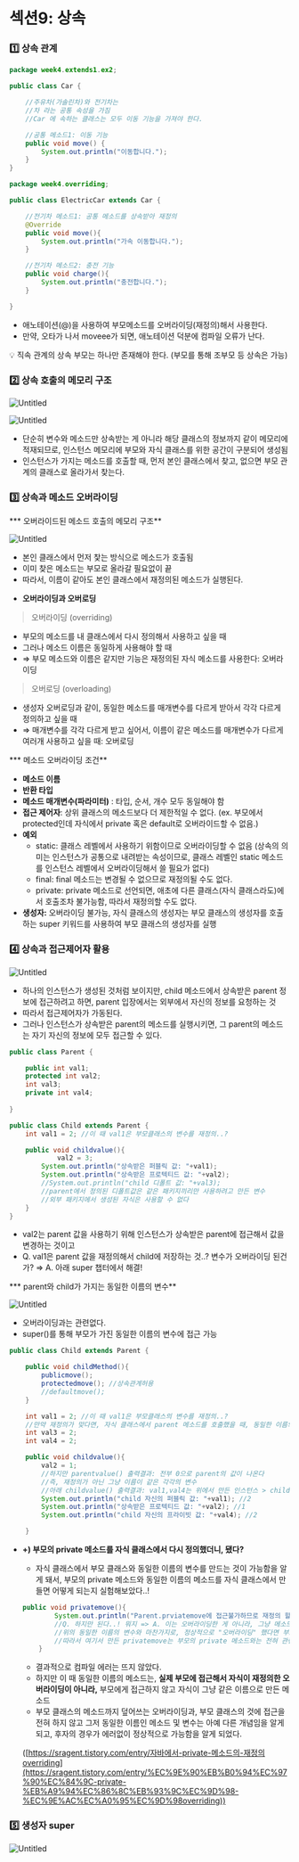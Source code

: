 # 섹션9: 상속

### **1️⃣ 상속 관계**

```java
package week4.extends1.ex2;

public class Car {

    //주유차(가솔린차)와 전기차는
    //차 라는 공통 속성을 가짐
    //Car 에 속하는 클래스는 모두 이동 기능을 가져야 한다.

    //공통 메소드1: 이동 기능
    public void move() {
        System.out.println("이동합니다.");
    }
}

```

```java
package week4.overriding;

public class ElectricCar extends Car {

    //전기차 메소드1: 공통 메소드를 상속받아 재정의
    @Override
    public void move(){
        System.out.println("가속 이동합니다.");
    }

    //전기차 메소드2: 충전 기능
    public void charge(){
        System.out.println("충전합니다.");
    }

}
```

- 애노테이션(@)을 사용하여 부모메소드를 오버라이딩(재정의)해서 사용한다.
- 만약, 오타가 나서 moveee가 되면, 애노테이션 덕분에 컴파일 오류가 난다.

<aside>
💡 직속 관계의 상속 부모는 하나만 존재해야 한다. (부모를 통해 조부모 등 상속은 가능)

</aside>

### 2️⃣ **상속 호출의 메모리 구조**

![Untitled](%E1%84%89%E1%85%A6%E1%86%A8%E1%84%89%E1%85%A7%E1%86%AB9%20%E1%84%89%E1%85%A1%E1%86%BC%E1%84%89%E1%85%A9%E1%86%A8%202f7fcaf191cf4cb896509fec3ad82c2d/Untitled.png)

![Untitled](%E1%84%89%E1%85%A6%E1%86%A8%E1%84%89%E1%85%A7%E1%86%AB9%20%E1%84%89%E1%85%A1%E1%86%BC%E1%84%89%E1%85%A9%E1%86%A8%202f7fcaf191cf4cb896509fec3ad82c2d/Untitled%201.png)

- 단순히 변수와 메소드만 상속받는 게 아니라 해당 클래스의 정보까지 같이 메모리에 적재되므로, 인스턴스 메모리에 부모와 자식 클래스를 위한 공간이 구분되어 생성됨
- 인스턴스가 가지는 메소드를 호출할 때, 먼저 본인 클래스에서 찾고, 없으면 부모 관계의 클래스로 올라가서 찾는다.

### 3️⃣ **상속과 메소드 오버라이딩**

*** 오버라이드된 메소드 호출의 메모리 구조**

![Untitled](%E1%84%89%E1%85%A6%E1%86%A8%E1%84%89%E1%85%A7%E1%86%AB9%20%E1%84%89%E1%85%A1%E1%86%BC%E1%84%89%E1%85%A9%E1%86%A8%202f7fcaf191cf4cb896509fec3ad82c2d/Untitled%202.png)

- 본인 클래스에서 먼저 찿는 방식으로 메소드가 호출됨
- 이미 찾은 메소드는 부모로 올라갈 필요없이 끝
- 따라서, 이름이 같아도 본인 클래스에서 재정의된 메소드가 실행된다.

* **오버라이딩과 오버로딩**

> 오버라이딩 (overriding)
> 
- 부모의 메소드를 내 클래스에서 다시 정의해서 사용하고 싶을 때
- 그러나 메소드 이름은 동일하게 사용해야 할 때
- ⇒ 부모 메소드와 이름은 같지만 기능은 재정의된 자식 메소드를 사용한다: 오버라이딩

> 오버로딩 (overloading)
> 
- 생성자 오버로딩과 같이, 동일한 메소드를 매개변수를 다르게 받아서 각각 다르게 정의하고 싶을 때
- ⇒ 매개변수를 각각 다르게 받고 싶어서, 이름이 같은 메소드를 매개변수가 다르게 여러개 사용하고 싶을 때: 오버로딩

*** 메소드 오버라이딩 조건**

- **메소드 이름**
- **반환 타입**
- **메소드 매개변수(파라미터)** : 타입, 순서, 개수 모두 동일해야 함
- **접근 제어자**: 상위 클래스의 메소드보다 더 제한적일 수 없다. (ex. 부모에서 protected인데 자식에서 private 혹은 default로 오버라이드할 수 없음.)
- **예외**
    - static: 클래스 레벨에서 사용하기 위함이므로 오버라이딩할 수 없음 (상속의 의미는 인스턴스가 공통으로 내려받는 속성이므로, 클래스 레벨인 static 메소드를 인스턴스 레벨에서 오버라이딩해서 쓸 필요가 없다)
    - final: final 메소드는 변경될 수 없으므로 재정의될 수도 없다.
    - private: private 메소드로 선언되면, 애초에 다른 클래스(자식 클래스라도)에서 호출조차 불가능함, 따라서 재정의할 수도 없다.
- **생성자:** 오버라이딩 불가능, 자식 클래스의 생성자는 부모 클래스의 생성자를 호출하는 super 키워드를 사용하여 부모 클래스의 생성자를 실행

### 4️⃣ **상속과 접근제어자 활용**

![Untitled](%E1%84%89%E1%85%A6%E1%86%A8%E1%84%89%E1%85%A7%E1%86%AB9%20%E1%84%89%E1%85%A1%E1%86%BC%E1%84%89%E1%85%A9%E1%86%A8%202f7fcaf191cf4cb896509fec3ad82c2d/Untitled%203.png)

- 하나의 인스턴스가 생성된 것처럼 보이지만, child 메소드에서 상속받은 parent 정보에 접근하려고 하면, parent 입장에서는 외부에서 자신의 정보를 요청하는 것
- 따라서 접근제어자가 가동된다.
- 그러나 인스턴스가 상속받은 parent의 메소드를 실행시키면, 그 parent의 메소드는 자기 자신의 정보에 모두 접근할 수 있다.

```java
public class Parent {

    public int val1;
    protected int val2;
    int val3;
    private int val4;
    
}
```

```java
public class Child extends Parent {
    int val1 = 2; //이 때 val1은 부모클래스의 변수를 재정의..?

    public void childvalue(){
		    val2 = 3;
        System.out.println("상속받은 퍼블릭 값: "+val1);
        System.out.println("상속받은 프로텍티드 값: "+val2);
        //System.out.println("child 디폴트 값: "+val3);
        //parent에서 정의된 디폴트값은 같은 패키지끼리만 사용하려고 만든 변수
        //외부 패키지에서 생성된 자식은 사용할 수 없다
    }
}
```

- val2는 parent 값을 사용하기 위해 인스턴스가 상속받은 parent에 접근해서 값을 변경하는 것이고
- Q. val1은 parent 값을 재정의해서 child에 저장하는 것..? 변수가 오버라이딩 된건가? ⇒ A. 아래 super 챕터에서 해결!

*** parent와 child가 가지는 동일한 이름의 변수**

![Untitled](%E1%84%89%E1%85%A6%E1%86%A8%E1%84%89%E1%85%A7%E1%86%AB9%20%E1%84%89%E1%85%A1%E1%86%BC%E1%84%89%E1%85%A9%E1%86%A8%202f7fcaf191cf4cb896509fec3ad82c2d/Untitled%204.png)

- 오버라이딩과는 관련없다.
- super()를 통해 부모가 가진 동일한 이름의 변수에 접근 가능

```java
public class Child extends Parent {

    public void childMethod(){
        publicmove();
        protectedmove(); //상속관계허용
        //defaultmove();
    }

    int val1 = 2; //이 때 val1은 부모클래스의 변수를 재정의..?
    //만약 재정의가 맞다면, 자식 클래스에서 parent 메소드를 호출했을 때, 동일한 이름의 val3, val4가 부모 클래스에서 정의된 값이 아니라 자식 클래스의 값으로 출력되어야 함
    int val3 = 2;
    int val4 = 2;

    public void childvalue(){
        val2 = 1;
        //하지만 parentvalue() 출력결과: 전부 0으로 parent의 값이 나온다
        //즉, 재정의가 아닌 그냥 이름이 같은 각각의 변수
        //아래 childvalue() 출력결과: val1,val4는 위에서 만든 인스턴스 > child 내부에 존재하는 값이고, val2는 인스턴스 > parent 내부에 존재하는 값이 호출된 것
        System.out.println("child 자신의 퍼블릭 값: "+val1); //2
        System.out.println("상속받은 프로텍티드 값: "+val2); //1
        System.out.println("child 자신의 프라이빗 값: "+val4); //2

    }    
```

- **+) 부모의 private 메소드를 자식 클래스에서 다시 정의했더니, 됐다?**
    - 자식 클래스에서 부모 클래스와 동일한 이름의 변수를 만드는 것이 가능함을 알게 돼서, 부모의 private 메소드와 동일한 이름의 메소드를 자식 클래스에서 만들면 어떻게 되는지 실험해보았다..!
    
    ```java
    public void privatemove(){
            System.out.println("Parent.prviatemove에 접근불가하므로 재정의 할 수 없어야 함");
            //Q. 하지만 된다..! 뭐지 => A. 이는 오버라이딩한 게 아니라, 그냥 메소드 이름이 동일한 다른 메소드였다.
            //위의 동일한 이름의 변수와 마찬가지로, 정상적으로 "오버라이딩" 했다면 부모 클래스에서 동일 이름의 메소드를 호출해도, 부모 메소드가 아니라 오버라이딩된 자식의 메소드가 호출되어야 한다.
            //따라서 여기서 만든 privatemove는 부모의 private 메소드와는 전혀 관련없음
        }
    ```
    
    - 결과적으로 컴파일 에러는 뜨지 않았다.
    - 하지만 이 때 동일한 이름의 메소드는, **실제 부모에 접근해서 자식이 재정의한 오버라이딩이 아니라,** 부모에게 접근하지 않고 자식이 그냥 같은 이름으로 만든 메소드
    - 부모 클래스의 메소드까지 덮어쓰는 오버라이딩과, 부모 클래스의 것에 접근을 전혀 하지 않고 그저 동일한 이름인 메소드 및 변수는 아예 다른 개념임을 알게 되고, 후자의 경우가 에러없이 정상적으로 가능함을 알게 되었다.
    
    ([https://sragent.tistory.com/entry/자바에서-private-메소드의-재정의overriding](https://sragent.tistory.com/entry/%EC%9E%90%EB%B0%94%EC%97%90%EC%84%9C-private-%EB%A9%94%EC%86%8C%EB%93%9C%EC%9D%98-%EC%9E%AC%EC%A0%95%EC%9D%98overriding))
    

### 5️⃣ **생성자 super**

![Untitled](%E1%84%89%E1%85%A6%E1%86%A8%E1%84%89%E1%85%A7%E1%86%AB9%20%E1%84%89%E1%85%A1%E1%86%BC%E1%84%89%E1%85%A9%E1%86%A8%202f7fcaf191cf4cb896509fec3ad82c2d/Untitled%205.png)